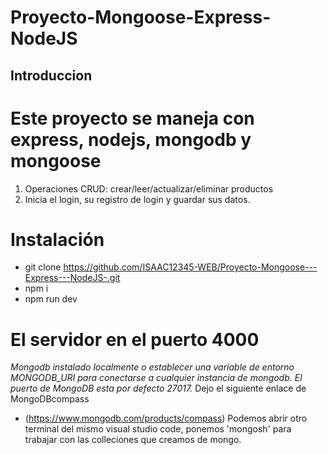 # Proyecto-Mongoose-Express-NodeJS
## Introduccion 
# Este proyecto se maneja con express, nodejs, mongodb y mongoose
1. Operaciones CRUD: crear/leer/actualizar/eliminar productos
2. Inicia el login, su registro de login y guardar sus datos.
# Instalación
- git clone https://github.com/ISAAC12345-WEB/Proyecto-Mongoose---Express---NodeJS-.git
- npm i
- npm run dev 
# El servidor en el puerto 4000
*Mongodb instalado localmente o establecer una variable de entorno MONGODB_URI para conectarse a cualquier instancia de mongodb. El puerto de MongoDB esta por defecto 27017.*
Dejo el siguiente enlace de MongoDBcompass
- (https://www.mongodb.com/products/compass)
Podemos abrir otro terminal del mismo visual studio code, ponemos 'mongosh' para trabajar con las colleciones que creamos de mongo. 

